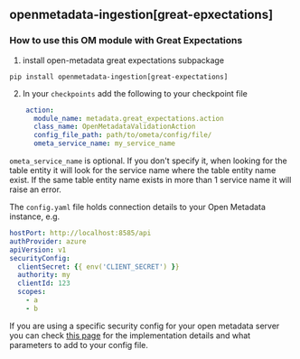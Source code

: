 ## openmetadata-ingestion[great-epxectations]
### How to use this OM module with Great Expectations
1. install open-metadata great expectations subpackage
```
pip install openmetadata-ingestion[great-expectations]
```

2. In your `checkpoints` add the following to your checkpoint file

```yml
    action:
      module_name: metadata.great_expectations.action
      class_name: OpenMetadataValidationAction
      config_file_path: path/to/ometa/config/file/
      ometa_service_name: my_service_name
```
`ometa_service_name` is optional. If you don't specify it, when looking for the table entity it will look for the service name where the table entity name exist. If the same table entity name exists in more than 1 service name it will raise an error.


The `config.yaml` file holds connection details to your Open Metadata instance, e.g.

```yml
hostPort: http://localhost:8585/api
authProvider: azure
apiVersion: v1
securityConfig:
  clientSecret: {{ env('CLIENT_SECRET') }}
  authority: my
  clientId: 123
  scopes:
    - a
    - b
```

If you are using a specific security config for your open metadata server you can check [this page](https://docs.open-metadata.org/deploy/secure-openmetadata) for the implementation details and what parameters to add to your config file.